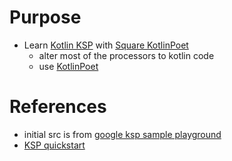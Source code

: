 # Purpose
- Learn [Kotlin KSP](https://kotlinlang.org/docs/ksp-overview.html) with [Square KotlinPoet](https://square.github.io/kotlinpoet/)
  - alter most of the processors to kotlin code
  - use [KotlinPoet](https://square.github.io/kotlinpoet/)
# References
- initial src is from [google ksp sample playground](https://github.com/google/ksp/tree/main/examples/playground)
- [KSP quickstart](https://kotlinlang.org/docs/ksp-quickstart.html)